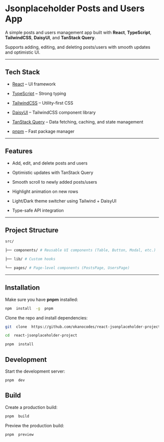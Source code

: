 # Jsonplaceholder Posts and Users App

A simple posts and users management app built with **React**, **TypeScript**, **TailwindCSS**, **DaisyUI**, and **TanStack Query**.

Supports adding, editing, and deleting posts/users with smooth updates and optimistic UI.

---

## Tech Stack

- [React](https://react.dev/) – UI framework

- [TypeScript](https://www.typescriptlang.org/) – Strong typing

- [TailwindCSS](https://tailwindcss.com/) – Utility-first CSS

- [DaisyUI](https://daisyui.com/) – TailwindCSS component library

- [TanStack Query](https://tanstack.com/query/latest) – Data fetching, caching, and state management

- [pnpm](https://pnpm.io/) – Fast package manager

---

## Features

- Add, edit, and delete posts and users

- Optimistic updates with TanStack Query

- Smooth scroll to newly added posts/users

- Highlight animation on new rows

- Light/Dark theme switcher using Tailwind + DaisyUI

- Type-safe API integration

---

## Project Structure

```bash
src/

├── components/ # Reusable UI components (Table, Button, Modal, etc.)

├── lib/ # Custom hooks

└── pages/ # Page-level components (PostsPage, UsersPage)
```

---

## Installation

Make sure you have **pnpm** installed:

```bash
npm  install  -g  pnpm
```

Clone the repo and install dependencies:

```bash
git  clone  https://github.com/okanocodes/react-jsonplaceholder-project.git

cd  react-jsonplaceholder-project

pnpm  install
```

## Development

Start the development server:

```bash
pnpm  dev
```

## Build

Create a production build:

```bash
pnpm  build
```

Preview the production build:

```bash
pnpm  preview
```
